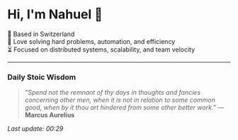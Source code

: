 # Hi, I'm Nahuel :wave:

📍 Based in Switzerland  
💪 Love solving hard problems, automation, and efficiency  
⏳ Focused on distributed systems, scalability, and team velocity  

---

### Daily Stoic Wisdom
> _"Spend not the remnant of thy days in thoughts and fancies concerning other men, when it is not in relation to some common good, when by it thou art hindered from some other better work."_
> — **Marcus Aurelius**

*Last update: 00:29*
